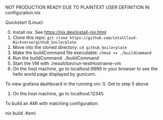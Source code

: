 NOT PRODUCTION READY DUE TO PLAINTEXT USER DEFINITION IN configuration.nix

Quickstart (Linux):

0. Install nix. See https://nix.dev/install-nix.html
1. Clone this repo: `git clone https://github.com/totalCloud-Nickverse/github_boilerplate`
2. Move into the cloned directory: `cd github_boilerplate`
3. Make the buildCommand file executable: `chmod +x ./buildCommand`
4. Run the buildCommand: ./buildCommand
5. Start the VM with ./result/bin/run-testHostname-vm
6. On the host machine, go to localhost:9999 in your browser to see the hello world page displayed by gunicorn.


To view grafana dashboard in the running vm:
0. Get to step 5 above
1. On the host machine, go to localhost:12345

To build an AMI with matching configuration:

nix build .#ami


